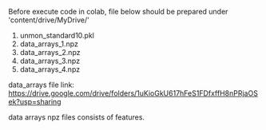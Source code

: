 Before execute code in colab, file below should be prepared under 'content/drive/MyDrive/' 

1. unmon_standard10.pkl
2. data_arrays_1.npz
3. data_arrays_2.npz
4. data_arrays_3.npz
5. data_arrays_4.npz

data_arrays file link:
https://drive.google.com/drive/folders/1uKioGkU617hFeS1FDfxffH8nPRjaOSek?usp=sharing

data arrays npz files consists of features.
